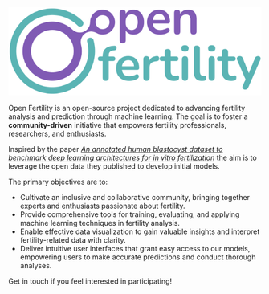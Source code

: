 ![Open Ferlility logo](docs/static/OpenFertility.svg)

Open Fertility is an open-source project dedicated to advancing fertility analysis and prediction through machine learning. The goal is to foster a __community-driven__ initiative that empowers fertility professionals, researchers, and enthusiasts. 

Inspired by the paper [_An annotated human blastocyst dataset to benchmark deep learning architectures for in vitro fertilization_](https://www.nature.com/articles/s41597-023-02182-3) the aim is to leverage the open data they published to develop initial models.

The primary objectives are to:

- Cultivate an inclusive and collaborative community, bringing together experts and enthusiasts passionate about fertility.
- Provide comprehensive tools for training, evaluating, and applying machine learning techniques in fertility analysis.
- Enable effective data visualization to gain valuable insights and interpret fertility-related data with clarity.
- Deliver intuitive user interfaces that grant easy access to our models, empowering users to make accurate predictions and conduct thorough analyses.



Get in touch if you feel interested in participating!
